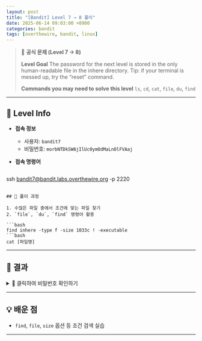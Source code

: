 ```yaml
---
layout: post
title: "[Bandit] Level 7 → 8 풀이"
date: 2025-06-14 09:03:00 +0900
categories: bandit
tags: [overthewire, bandit, linux]
---
```


> 📝 **공식 문제 (Level 7 → 8)**
>
> **Level Goal**
> The password for the next level is stored in the only human-readable file in the inhere directory. Tip: if your terminal is messed up, try the “reset” command.
>
> **Commands you may need to solve this level**
> `ls`, `cd`, `cat`, `file`, `du`, `find`

---

## 🔐 Level Info

- **접속 정보**
  - 사용자: `bandit7`
  - 비밀번호: `morbNTDkSW6jIlUc0ymOdMaLnOlFVAaj`
  
- **접속 명령어**

  ```bash
ssh bandit7@bandit.labs.overthewire.org -p 2220
  ```

## 🧪 풀이 과정

1. 수많은 파일 중에서 조건에 맞는 파일 찾기
2. `file`, `du`, `find` 명령어 활용

```bash
find inhere -type f -size 1033c ! -executable
```bash
cat [파일명]
```


---

## 🎯 결과

<details markdown="1">
<summary>👀 클릭하여 비밀번호 확인하기</summary>

```
dfwvzFQi4mU0wfNbFOe9RoWskMLg7eEc
```

</details>

---

## 💡 배운 점

- `find`, `file`, `size` 옵션 등 조건 검색 실습

---
